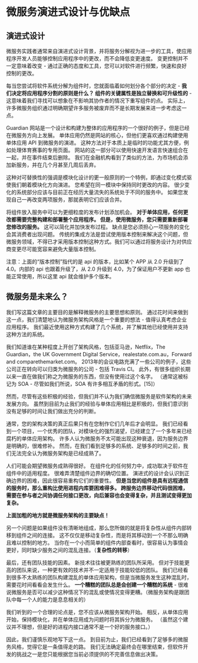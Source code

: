 # 微服务演进式设计与优缺点

## 演进式设计

微服务实践者通常来自演进式设计背景，并将服务分解视为进一步的工具，使应用程序开发人员能够控制应用程序中的更改，而不会降低变更速度。 变更控制并不一定意味着改变 - 通过正确的态度和工具，您可以对软件进行频繁，快速和良好控制的更改。

每当您尝试将软件系统分解为组件时，您就面临着如何划分各个部分的决定 - **我们决定将应用程序分割的原则是什么？ 组件的关键属性是独立替换和可升级性的** - 这意味着我们寻找可以想象在不影响其协作者的情况下重写组件的点。 实际上，许多微服务组织通过明确期望许多服务被废弃而不是长期发展来进一步考虑这一点。

Guardian 网站是一个设计和构建为整体的应用程序的一个很好的例子，但是已经在微服务方向上发展。 单体应用仍然是网站的核心，但他们更喜欢通过构建使用单体应用 API 到微服务的演进。 这种方法对于本质上是临时的功能尤其方便，例如处理体育赛事的专用页面。 网站的这一部分可以使用快速开发语言快速组合在一起，并在事件结束后删除。 我们在金融机构看到了类似的方法，为市场机会添加新服务，并在几个月甚至几周后丢弃。

这种对可替换性的强调是模块化设计的更一般原则的一个特例，即通过变化模式驱使我们朝着模块化方向演进。 您希望在同一模块中保持同时更改的内容。 很少变化的系统部分应该与目前正在经历大量流失的系统处于不同的服务中。 如果您发现自己一再改变两项服务，那就表明它们应该合并。

将组件放入服务中可以为更细粒度的发布计划添加机会。 **对于单体应用，任何更改都需要完整构建和部署整个应用程序。 但是，使用微服务，您只需要重新部署您修改的服务。** 这可以简化并加快发布过程。 缺点是您必须担心一项服务的变化会其消费者出现问题。 传统的集成方法是尝试使用版本控制来解决这个问题，但微服务领域，不得已才采用版本控制这种方式。我们可以通过将服务设计为对供应商变更尽可能宽容来避免大量版本控制。

注意：上面的“版本控制”指代的是 api 的版本，比如某个 APP 从 2.0 升级到了 4.0。内部的 api 也跟着升级了，从 2.0 升级到 4.0，为了保证用户不更新 app 也能正常使用，所以这里 api 就会维护多个版本。

## 微服务是未来么？

我们写这篇文章的主要目的是解释微服务的主要思想和原则。 通过花时间来做到这一点，我们清楚地认为微服务架构风格是一个重要的想法 - 值得认真考虑企业应用程序。 我们最近使用这种方式构建了几个系统，并了解其他已经使用并支持这种方法的系统。

我们知道谁在某种程度上开创了架构风格，包括亚马逊，Netflix，The Guardian，the UK Government Digital Service，realestate.com.au，Forward and comparethemarket.com。 2013年的会议电路充满了一些公司的例子，这些公司正在转向可以归类为微服务的公司 - 包括 Travis CI。 此外，有很多组织长期以来一直在做我们称之为微服务的东西，但没有使用过这个名字。 （通常这被标记为 SOA  - 尽管如我们所说，SOA 有许多相互矛盾的形式。[15]）

然而，尽管有这些积极的经验，但我们并不认为我们确信微服务是软件架构的未来发展方向。 虽然到目前为止我们的经验与单体应用相比是积极的，但我们意识到没有足够的时间让我们做出充分的判断。

通常，您的架构决策的真正后果只有在您制作它们几年后才会明显。 我们已经看到一个项目，一个优秀的团队，对模块化的强烈渴望，已经建立了一个多年来已经腐朽的单体应用架构。 许多人认为微服务不太可能出现这种衰退，因为服务边界是明确的，很难修补。 然而，在我们看到足够多的系统、足够多的时间之前，我们无法完全认为微服务架构是已经成熟了。

人们可能会期望微服务成熟得很好。 在组件化的任何努力中，成功取决于软件在组件中的适用程度。 很难弄清楚组件边界的确切位置。 演进式的设计会认识到正确边界的困难，因此很容易重构它们的重要性。 **但是当您的组件是具有远程通信的服务时，那么重构比使用进程内库要困难得多。 跨服务边界移动代码很困难，需要在参与者之间协调任何接口更改，向后兼容也会变得复杂，并且测试变得更加复杂。**

**上面加粗的地方就是微服务架构的主要缺点！**

另一个问题是如果组件没有清晰地组成，那么您所做的就是将复杂性从组件内部转移到组件之间的连接。 这不仅仅是移动复杂性，而是将其移动到一个不那么明确且难以控制的地方。 当你在一个小而简单的组件内部查看时，很容易认为事情会更好，同时缺少服务之间的混乱连接。（**复杂性的转移**）

最后，还有团队技能的因素。 新技术往往被更熟练的团队所采用。 但对于技能更高的团队来说，一种更有效的技术并不一定适用于技能较低的团队。 我们已经看到很多不太熟练的团队构建混乱的单体应用架构，但是当微服务发生这种混乱时，需要花时间看看会发生什么。 **一个糟糕的团队总是会创建一个糟糕的系统** - 很难说微服务是否可以减少这种情况下的混乱或使情况变得更糟。（微服务架构是跟团队中每一个人的能力是息息相关的）

我们听到的一个合理的论点是，您不应该从微服务架构开始。 相反，从单体应用开始，保持模块化，并在单体应用成为问题时将其拆分为微服务。 （虽然这个建议并不理想，但是好的进程内接口通常不是一个好的服务接口。）

因此，我们谨慎乐观地写下这一点。 到目前为止，我们已经看到了足够多的微服务风格，觉得它是一条值得走的路。 我们无法确定最终会在哪里结束，但软件开发的挑战之一是您只能根据您当前必须提供的不完善信息做出决策。

